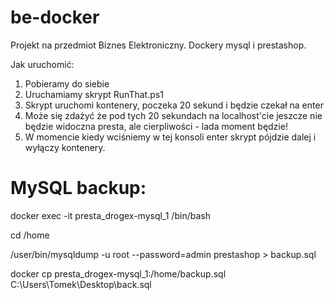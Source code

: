 # be-docker
Projekt na przedmiot Biznes Elektroniczny. Dockery mysql i prestashop.

Jak uruchomić:
 1. Pobieramy do siebie
 2. Uruchamiamy skrypt RunThat.ps1
 3. Skrypt uruchomi kontenery, poczeka 20 sekund i będzie czekał na enter
 4. Może się zdażyć że pod tych 20 sekundach na localhost'cie jeszcze nie będzie widoczna presta, ale cierpliwości - lada
    moment będzie!
 5. W momencie kiedy wciśniemy w tej konsoli enter skrypt pójdzie dalej i wyłączy kontenery.







# MySQL backup:

docker exec -it presta_drogex-mysql_1 /bin/bash

cd /home

/user/bin/mysqldump -u root --password=admin prestashop > backup.sql

docker cp presta_drogex-mysql_1:/home/backup.sql C:\Users\Tomek\Desktop\back.sql
